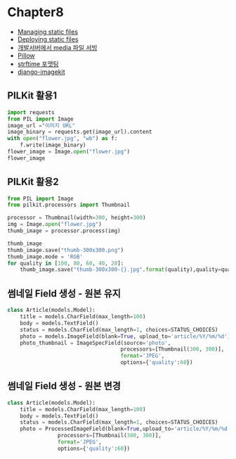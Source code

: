 # Chapter8

* [Managing static files](https://docs.djangoproject.com/en/2.1/howto/static-files/)
* [Deploying static files](https://docs.djangoproject.com/en/2.1/howto/static-files/deployment/)
* [개발서버에서 media 파일 서빙](https://github.com/django/django/blob/master/django/conf/urls/static.py)
* [Pillow](https://pillow.readthedocs.io/en/5.2.x/)
* [strftime 포맷팅](https://docs.python.org/3/library/time.html#time.strftime)
* [django-imagekit](https://github.com/matthewwithanm/django-imagekit/blob/develop/imagekit/generatorlibrary.py#L13)

PILKit 활용1
---
~~~python
import requests
from PIL import Image
image_url ="이미지 URL"
image_binary = requests.get(image_url).content
with open("flower.jpg", "wb") as f:
	f.write(image_binary)
flower_image = Image.open("flower.jpg")
flower_image
~~~
PILKit 활용2
---
~~~python
from PIL import Image
from pilkit.processors import Thumbnail

processor = Thumbnail(width=300, height=300)
img = Image.open("flower.jpg")
thumb_image = processor.process(img)

thumb_image
thumb_image.save("thumb-300x300.png")
thumb_image.mode = 'RGB'
for quality in [100, 80, 60, 40, 20]:
	thumb_image.save("thumb-300x300-{}.jpg".format(quality),quality=quality)
~~~
썸네일 Field 생성 - 원본 유지
---
~~~python
class Article(models.Model):
    title = models.CharField(max_length=100)
    body = models.TextField()
    status = models.CharField(max_length=1, choices=STATUS_CHOICES)
    photo = models.ImageField(blank=True, upload_to='article/%Y/%m/%d')
    photo_thumbnail = ImageSpecField(source='photo',
                                    processors=[Thumbnail(300, 300)],
                                    format='JPEG',
                                    options={'quality':60})

~~~
썸네일 Field 생성 - 원본 변경
---
~~~python
class Article(models.Model):
    title = models.CharField(max_length=100)
    body = models.TextField()
    status = models.CharField(max_length=1, choices=STATUS_CHOICES)
    photo = ProcessedImageField(blank=True,upload_to='article/%Y/%m/%d', 
                processors=[Thumbnail(300, 300)],
                format='JPEG',
                options={'quality':60})
~~~
